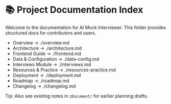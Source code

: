 # 📚 Project Documentation Index

Welcome to the documentation for AI Mock Interviewer. This folder provides structured docs for contributors and users.

- Overview → ./overview.md
- Architecture → ./architecture.md
- Frontend Guide → ./frontend.md
- Data & Configuration → ./data-config.md
- Interviews Module → ./interviews.md
- Resources & Practice → ./resources-practice.md
- Deployment → ./deployment.md
- Roadmap → ./roadmap.md
- Changelog → ./changelog.md

Tip: Also see existing notes in `zDocument/` for earlier planning drafts.
